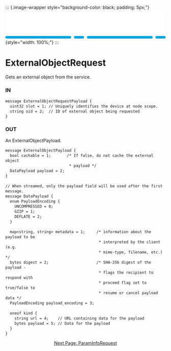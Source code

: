 ::: {.image-wrapper style="background-color: black; padding: 5px;"}
![Catena Logo](images/Catena%20Logo_PMS2191%20&%20White.png){style="width: 100%;"}
:::

# ExternalObjectRequest
Gets an external object from the service.

### IN
```
message ExternalObjectRequestPayload {
  uint32 slot = 1; // Uniquely identifies the device at node scope.
  string oid = 2;  // ID of external object being requested
}
```

### OUT
An ExternalObjectPayload.
```
message ExternalObjectPayload {
  bool cachable = 1;       /* If false, do not cache the external object
                            * payload */
  DataPayload payload = 2; 
}

// When streamed, only the payload field will be used after the first message.
message DataPayload {
  enum PayloadEncoding {
    UNCOMPRESSED = 0;
    GZIP = 1;
    DEFLATE = 2;
  }

  map<string, string> metadata = 1;     /* information about the payload to be
                                         * interpreted by the client (e.g.
                                         * mime-type, filename, etc.) */
  bytes digest = 2;                     /* SHA-256 digest of the payload -
                                         * flags the recipient to respond with
                                         * proceed flag set to true/false to
                                         * resume or cancel payload data */
  PayloadEncoding payload_encoding = 3;

  oneof kind {
  	string url = 4;    // URL containing data for the payload
  	bytes payload = 5; // Data for the payload
  }
}
```

<div style="text-align: center">

[Next Page: ParamInfoRequest](ParamInfoRequest.html)

</div>